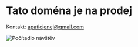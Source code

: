 <!DOCTYPE html>
<html lang="cs">
<head>
<meta charset="UTF-8">
<meta name="viewport" content="width=device-width, initial-scale=1.0">
</head>
<body>
<h1>Tato doména je na prodej</h1>
<p class="contact">Kontakt: <a href="mailto:apaticjenej@gmail.com">apaticjenej@gmail.com</a></p>
  <img src="https://hitcounter.com/counter/counter.php?page=bookink" alt="Počítadlo návštěv">
</body>
</html>

